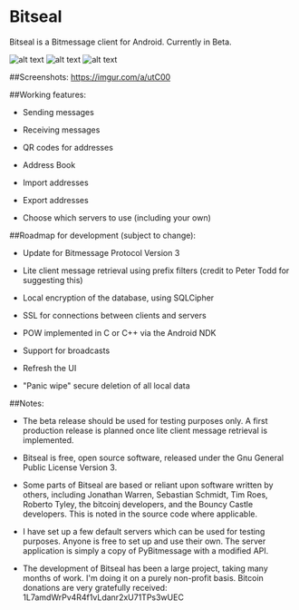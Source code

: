 Bitseal
=======

Bitseal is a Bitmessage client for Android. Currently in Beta. 

![alt text](https://i.imgur.com/45OuinZ.png "Inbox")
![alt text](https://i.imgur.com/R2xgeDW.png "Sent")
![alt text](https://i.imgur.com/6mhZ6ha.pngg "Compose")

##Screenshots:	https://imgur.com/a/utC00


##Working features:
- Sending messages

- Receiving messages

- QR codes for addresses

- Address Book

- Import addresses

- Export addresses

- Choose which servers to use (including your own)


##Roadmap for development (subject to change):
- Update for Bitmessage Protocol Version 3

- Lite client message retrieval using prefix filters (credit to Peter Todd for suggesting this)

- Local encryption of the database, using SQLCipher

- SSL for connections between clients and servers

- POW implemented in C or C++ via the Android NDK

- Support for broadcasts

- Refresh the UI

- "Panic wipe" secure deletion of all local data


##Notes:

- The beta release should be used for testing purposes only. A first production release is planned once lite client message retrieval is implemented.

- Bitseal is free, open source software, released under the Gnu General Public License Version 3. 

- Some parts of Bitseal are based or reliant upon software written by others, including Jonathan Warren, Sebastian Schmidt, Tim Roes, Roberto Tyley, the bitcoinj developers, and the Bouncy Castle developers. This is noted in the source code where applicable.

- I have set up a few default servers which can be used for testing purposes. Anyone is free to set up and use their own. The server application is simply a copy of PyBitmessage with a modified API. 

- The development of Bitseal has been a large project, taking many months of work. I'm doing it on a purely non-profit basis. Bitcoin donations are very gratefully received: 1L7amdWrPv4R4f1vLdanr2xU71TPs3wUEC
